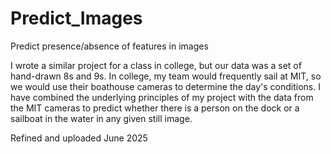 # Predict_Images
Predict presence/absence of features in images


I wrote a similar project for a class in college, but our data was a set of hand-drawn 8s and 9s.
In college, my team would frequently sail at MIT, so we would use their boathouse cameras to determine the day's conditions.
I have combined the underlying principles of my project with the data from the MIT cameras to predict whether there is a person on the dock or a sailboat in the water in any given still image.


Refined and uploaded June 2025
